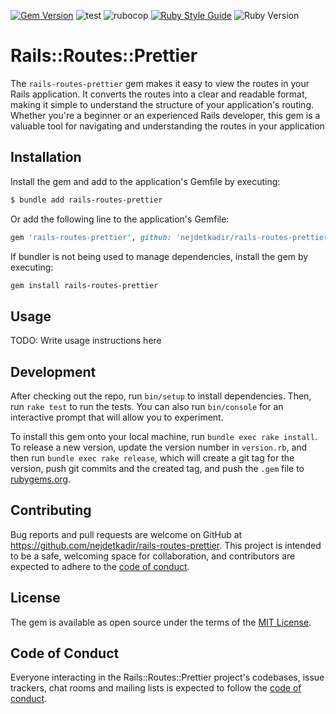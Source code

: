 [![Gem Version](https://badge.fury.io/rb/rails-routes-prettier.svg)](https://badge.fury.io/rb/rails-routes-prettier)
![test](https://github.com/nejdetkadir/rails-routes-prettier/actions/workflows/test.yml/badge.svg?branch=main)
![rubocop](https://github.com/nejdetkadir/rails-routes-prettier/actions/workflows/rubocop.yml/badge.svg?branch=main)
[![Ruby Style Guide](https://img.shields.io/badge/code_style-rubocop-brightgreen.svg)](https://github.com/rubocop/rubocop)
![Ruby Version](https://img.shields.io/badge/ruby_version->=_2.7.0-blue.svg)

# Rails::Routes::Prettier

The `rails-routes-prettier` gem makes it easy to view the routes in your Rails application. It converts the routes into a clear and readable format, making it simple to understand the structure of your application's routing. Whether you're a beginner or an experienced Rails developer, this gem is a valuable tool for navigating and understanding the routes in your application

## Installation

Install the gem and add to the application's Gemfile by executing:
```bash
$ bundle add rails-routes-prettier
```

Or add the following line to the application's Gemfile:
```ruby
gem 'rails-routes-prettier', github: 'nejdetkadir/rails-routes-prettier', branch: 'main'
```

If bundler is not being used to manage dependencies, install the gem by executing:
```bash
gem install rails-routes-prettier
```

## Usage

TODO: Write usage instructions here

## Development

After checking out the repo, run `bin/setup` to install dependencies. Then, run `rake test` to run the tests. You can also run `bin/console` for an interactive prompt that will allow you to experiment.

To install this gem onto your local machine, run `bundle exec rake install`. To release a new version, update the version number in `version.rb`, and then run `bundle exec rake release`, which will create a git tag for the version, push git commits and the created tag, and push the `.gem` file to [rubygems.org](https://rubygems.org).

## Contributing

Bug reports and pull requests are welcome on GitHub at https://github.com/nejdetkadir/rails-routes-prettier. This project is intended to be a safe, welcoming space for collaboration, and contributors are expected to adhere to the [code of conduct](https://github.com/nejdetkadir/rails-routes-prettier/blob/main/CODE_OF_CONDUCT.md).

## License

The gem is available as open source under the terms of the [MIT License](https://opensource.org/licenses/MIT).

## Code of Conduct

Everyone interacting in the Rails::Routes::Prettier project's codebases, issue trackers, chat rooms and mailing lists is expected to follow the [code of conduct](https://github.com/nejdetkadir/rails-routes-prettier/blob/main/CODE_OF_CONDUCT.md).
